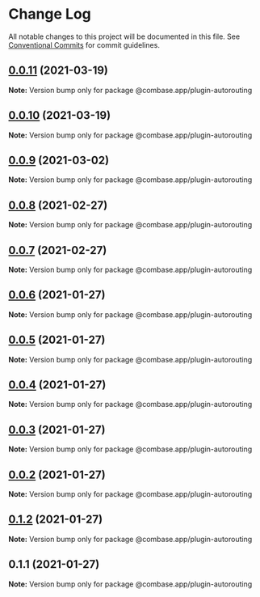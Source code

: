 # Change Log

All notable changes to this project will be documented in this file.
See [Conventional Commits](https://conventionalcommits.org) for commit guidelines.

## [0.0.11](https://github.com/GetStream/combase-plugins/compare/@combase.app/plugin-autorouting@0.0.10...@combase.app/plugin-autorouting@0.0.11) (2021-03-19)

**Note:** Version bump only for package @combase.app/plugin-autorouting





## [0.0.10](https://github.com/GetStream/combase-plugins/compare/@combase.app/plugin-autorouting@0.0.9...@combase.app/plugin-autorouting@0.0.10) (2021-03-19)

**Note:** Version bump only for package @combase.app/plugin-autorouting





## [0.0.9](https://github.com/GetStream/combase-plugins/compare/@combase.app/plugin-autorouting@0.0.8...@combase.app/plugin-autorouting@0.0.9) (2021-03-02)

**Note:** Version bump only for package @combase.app/plugin-autorouting





## [0.0.8](https://github.com/GetStream/combase-plugins/compare/@combase.app/plugin-autorouting@0.0.7...@combase.app/plugin-autorouting@0.0.8) (2021-02-27)

**Note:** Version bump only for package @combase.app/plugin-autorouting





## [0.0.7](https://github.com/GetStream/combase-plugins/compare/@combase.app/plugin-autorouting@0.0.6...@combase.app/plugin-autorouting@0.0.7) (2021-02-27)

**Note:** Version bump only for package @combase.app/plugin-autorouting





## [0.0.6](https://github.com/GetStream/combase-plugins/compare/@combase.app/plugin-autorouting@0.0.5...@combase.app/plugin-autorouting@0.0.6) (2021-01-27)

**Note:** Version bump only for package @combase.app/plugin-autorouting





## [0.0.5](https://github.com/GetStream/combase-plugins/compare/@combase.app/plugin-autorouting@0.0.4...@combase.app/plugin-autorouting@0.0.5) (2021-01-27)

**Note:** Version bump only for package @combase.app/plugin-autorouting





## [0.0.4](https://github.com/GetStream/combase-plugins/compare/@combase.app/plugin-autorouting@0.0.3...@combase.app/plugin-autorouting@0.0.4) (2021-01-27)

**Note:** Version bump only for package @combase.app/plugin-autorouting





## [0.0.3](https://github.com/GetStream/combase-plugins/compare/@combase.app/plugin-autorouting@0.0.2...@combase.app/plugin-autorouting@0.0.3) (2021-01-27)

**Note:** Version bump only for package @combase.app/plugin-autorouting





## [0.0.2](https://github.com/GetStream/combase-plugins/compare/@combase.app/plugin-autorouting@0.1.2...@combase.app/plugin-autorouting@0.0.2) (2021-01-27)

**Note:** Version bump only for package @combase.app/plugin-autorouting





## [0.1.2](https://github.com/GetStream/combase-plugins/compare/@combase.app/plugin-autorouting@0.1.1...@combase.app/plugin-autorouting@0.1.2) (2021-01-27)

**Note:** Version bump only for package @combase.app/plugin-autorouting





## 0.1.1 (2021-01-27)

**Note:** Version bump only for package @combase.app/plugin-autorouting
